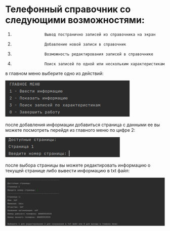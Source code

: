 # Телефонный справочник со следующими возможностями:
1.                   Вывод постранично записей из справочника на экран
2.                   Добавление новой записи в справочник
3.                   Возможность редактирования записей в справочнике
4.                   Поиск записей по одной или нескольким характеристикам

в главном меню выберите одно из действий:

![img.png](image/img.png)

после добавления информации  добавиться страница с данными ее вы можете посмотреть перейдя из главного меню по цифре 2:

![img_1.png](image/img_1.png)

после выбора страницы вы можете редактировать информацию о текущей странице либо вывести информацию в txt файл:

![img_2.png](image/img_2.png)
